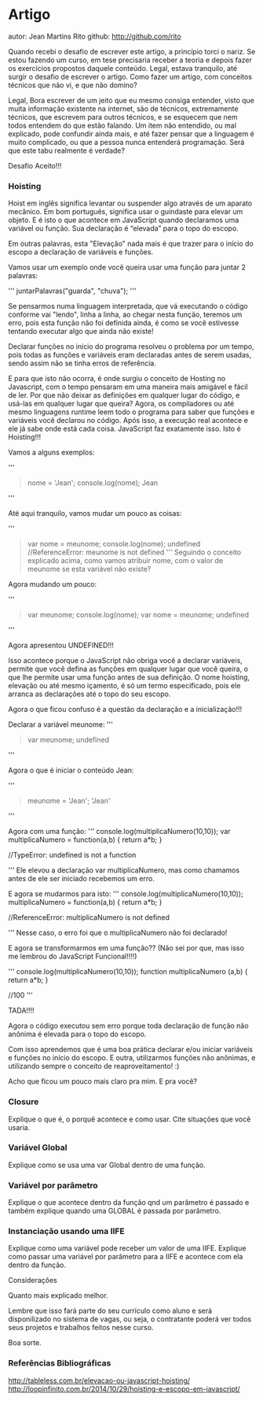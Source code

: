 # Artigo
autor: Jean Martins Rito
github: http://github.com/rito

Quando recebi o desafio de escrever este artigo, a princípio torci o nariz. Se estou fazendo um curso, em tese precisaria receber a teoria e depois fazer os exercícios propostos daquele conteúdo. Legal, estava tranquilo, até surgir o desafio de escrever o artigo. Como fazer um artigo, com conceitos técnicos que não vi, e que não domino?

Legal, Bora escrever de um jeito que eu mesmo consiga entender, visto que muita informação existente na internet, são de técnicos, extremamente técnicos, que escrevem para outros técnicos, e se esquecem que nem todos entendem do que estão falando. 
Um item não entendido, ou mal explicado, pode confundir ainda mais, e até fazer pensar que a linguagem é muito complicado, ou que a pessoa nunca entenderá programação. Será que este tabu realmente é verdade?

Desafio Aceito!!!


### Hoisting

Hoist em inglês significa levantar ou suspender algo através de um aparato mecânico. Em bom português, significa usar o guindaste para elevar um objeto. E é isto o que acontece em JavaScript quando declaramos uma variável ou função. Sua declaração é “elevada” para o topo do escopo.

Em outras palavras, esta "Elevação" nada mais é que trazer para o início do escopo a declaração de variáveis e funções. 

Vamos usar um exemplo onde você queira usar uma função para juntar 2 palavras:

'''
juntarPalavras("guarda", "chuva");
'''

Se pensarmos numa linguagem interpretada, que vá executando o código conforme vai "lendo", linha a linha, ao chegar nesta função, teremos um erro, pois esta função não foi definida ainda, é como se você estivesse tentando executar algo que ainda não existe!

Declarar funções no início do programa resolveu o problema por um tempo, pois todas as funções e variáveis eram declaradas antes de serem usadas, sendo assim não se tinha erros de referência.

E para que isto não ocorra, é onde surgiu o conceito de Hosting no Javascript, com o tempo pensaram em uma maneira mais amigável e fácil de ler. Por que não deixar as definições em qualquer lugar do código, e usá-las em qualquer lugar que queira? Agora, os compiladores ou até mesmo linguagens runtime leem todo o programa para saber que funções e variáveis você declarou no código. Após isso, a execução real acontece e ele já sabe onde está cada coisa. JavaScript faz exatamente isso. Isto é Hoisting!!!

Vamos a alguns exemplos:

'''
> nome = 'Jean';
> console.log(nome);
Jean
>

'''

Até aqui tranquilo, vamos mudar um pouco as coisas:

'''
> var nome = meunome;
> console.log(nome);
undefined
//ReferenceError: meunome is not defined
'''
Seguindo o conceito explicado acima, como vamos atribuir nome, com o valor de meunome se esta variável não existe?

Agora mudando um pouco:

'''

> var meunome;
> console.log(nome);
> var nome = meunome;
undefined
>
'''

Agora apresentou UNDEFINED!!!

Isso acontece porque o JavaScript não obriga você a declarar variáveis, permite que você defina as funções em qualquer lugar que você queira, o que lhe permite usar uma função antes de sua definição. O nome hoisting, elevação ou até mesmo içamento, é só um termo especificado, pois ele arranca as declarações até o topo do seu escopo.

Agora o que ficou confuso é a questão da declaração e a inicialização!!!

Declarar a variável meunome:
'''
> var meunome;
undefined
>
'''

Agora o que é iniciar o conteúdo Jean:

'''
> meunome = 'Jean';
'Jean'
>
'''

Agora com uma função:
'''
console.log(multiplicaNumero(10,10));
var multiplicaNumero = function(a,b) {
  return a*b;
}

//TypeError: undefined is not a function

'''
Ele elevou a declaração var multiplicaNumero, mas como chamamos antes de ele ser iniciado recebemos um erro.

E agora se mudarmos para isto:
'''
console.log(multiplicaNumero(10,10));
multiplicaNumero = function(a,b) {
  return a*b;
}


//ReferenceError: multiplicaNumero is not defined

'''
Nesse caso, o erro foi que o multiplicaNumero não foi declarado!

E agora se transformarmos em uma função?? (Não sei por que, mas isso me lembrou do JavaScript Funcional!!!!)

'''
console.log(multiplicaNumero(10,10));
function multiplicaNumero (a,b) {
  return a*b;
}

//100
'''

TADA!!!!

Agora o código executou sem erro porque toda declaração de função não anônima é elevada para o topo do escopo.

Com isso aprendemos que é uma boa prática declarar e/ou iniciar variáveis e funções no início do escopo. E outra, utilizarmos funções não anônimas, e utilizando sempre o conceito de reaproveitamento! :)

Acho que ficou um pouco mais claro pra mim. E pra você?


### Closure

Explique o que é, o porquê acontece e como usar. Cite situações que você usaria.

### Variável Global

Explique como se usa uma var Global dentro de uma função.

### Variável por parâmetro

Explique o que acontece dentro da função qnd um parâmetro é passado e também explique quando uma GLOBAL é passada por parâmetro.

### Instanciação usando uma IIFE

Explique como uma variável pode receber um valor de uma IIFE. Explique como passar uma variável por parâmetro para a IIFE e acontece com ela dentro da função.

Considerações

Quanto mais explicado melhor.

Lembre que isso fará parte do seu currículo como aluno e será disponilizado no sistema de vagas, ou seja, o contratante poderá ver todos seus projetos e trabalhos feitos nesse curso.

Boa sorte.



### Referências Bibliográficas
http://tableless.com.br/elevacao-ou-javascript-hoisting/
http://loopinfinito.com.br/2014/10/29/hoisting-e-escopo-em-javascript/
